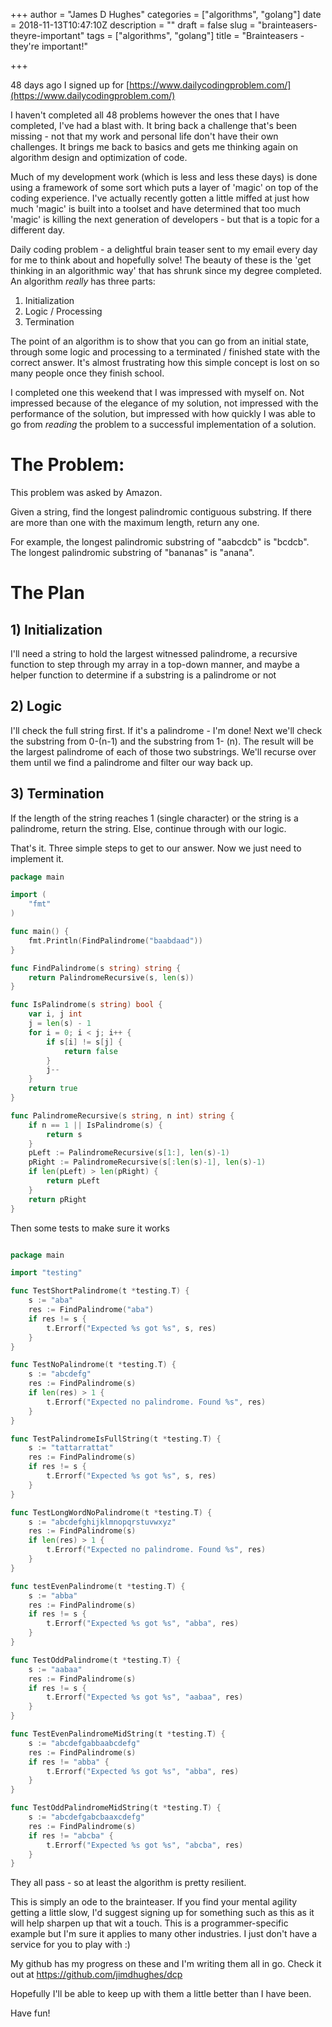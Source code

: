 +++
author = "James D Hughes"
categories = ["algorithms", "golang"]
date = 2018-11-13T10:47:10Z
description = ""
draft = false
slug = "brainteasers-theyre-important"
tags = ["algorithms", "golang"]
title = "Brainteasers - they're important!"

+++


48 days ago I signed up for [https://www.dailycodingproblem.com/](https://www.dailycodingproblem.com/)

I haven't completed all 48 problems however the ones that I have completed, I've had a blast with.  It bring back a challenge that's been missing - not that my work and personal life don't have their own challenges.  It brings me back to basics and gets me thinking again on algorithm design and optimization of code.

Much of my development work (which is less and less these days) is done using a framework of some sort which puts a layer of 'magic' on top of the coding experience.  I've actually recently gotten a little miffed at just how much 'magic' is built into a toolset and have determined that too much 'magic' is killing the next generation of developers - but that is a topic for a different day.

Daily coding problem - a delightful brain teaser sent to my email every day for me to think about and hopefully solve! The beauty of these is the 'get thinking in an algorithmic way' that has shrunk since my degree completed.  An algorithm _really_ has three parts:

1. Initialization
2. Logic / Processing
3. Termination

The point of an algorithm is to show that you can go from an initial state, through some logic and processing to a terminated / finished state with the correct answer.  It's almost frustrating how this simple concept is lost on so many people once they finish school.

I completed one this weekend that I was impressed with myself on.  Not impressed because of the elegance of my solution, not impressed with the performance of the solution, but impressed with how quickly I was able to go from _reading_ the problem to a successful implementation of a solution.

# The Problem:

This problem was asked by Amazon.

Given a string, find the longest palindromic contiguous substring. If there are more than one with the maximum length, return any one.

For example, the longest palindromic substring of "aabcdcb" is "bcdcb". The longest palindromic substring of "bananas" is "anana".

# The Plan

## 1) Initialization

I'll need a string to hold the largest witnessed palindrome, a recursive function to step through my array in a top-down manner, and maybe a helper function to determine if a substring is a palindrome or not

## 2) Logic

I'll check the full string first. If it's a palindrome - I'm done! Next we'll check the substring from 0-(n-1) and the substring from 1- (n). The result will be the largest palindrome of each of those two substrings.  We'll recurse over them until we find a palindrome and filter our way back up.

## 3) Termination

If the length of the string reaches 1 (single character) or the string is a palindrome, return the string. Else, continue through with our logic.

That's it.  Three simple steps to get to our answer. Now we just need to implement it.

```go
package main

import (
	"fmt"
)

func main() {
	fmt.Println(FindPalindrome("baabdaad"))
}

func FindPalindrome(s string) string {
	return PalindromeRecursive(s, len(s))
}

func IsPalindrome(s string) bool {
	var i, j int
	j = len(s) - 1
	for i = 0; i < j; i++ {
		if s[i] != s[j] {
			return false
		}
		j--
	}
	return true
}

func PalindromeRecursive(s string, n int) string {
	if n == 1 || IsPalindrome(s) {
		return s
	}
	pLeft := PalindromeRecursive(s[1:], len(s)-1)
	pRight := PalindromeRecursive(s[:len(s)-1], len(s)-1)
	if len(pLeft) > len(pRight) {
		return pLeft
	}
	return pRight
}
```

Then some tests to make sure it works

```go

package main

import "testing"

func TestShortPalindrome(t *testing.T) {
	s := "aba"
	res := FindPalindrome("aba")
	if res != s {
		t.Errorf("Expected %s got %s", s, res)
	}
}

func TestNoPalindrome(t *testing.T) {
	s := "abcdefg"
	res := FindPalindrome(s)
	if len(res) > 1 {
		t.Errorf("Expected no palindrome. Found %s", res)
	}
}

func TestPalindromeIsFullString(t *testing.T) {
	s := "tattarrattat"
	res := FindPalindrome(s)
	if res != s {
		t.Errorf("Expected %s got %s", s, res)
	}
}

func TestLongWordNoPalindrome(t *testing.T) {
	s := "abcdefghijklmnopqrstuvwxyz"
	res := FindPalindrome(s)
	if len(res) > 1 {
		t.Errorf("Expected no palindrome. Found %s", res)
	}
}

func testEvenPalindrome(t *testing.T) {
	s := "abba"
	res := FindPalindrome(s)
	if res != s {
		t.Errorf("Expected %s got %s", "abba", res)
	}
}

func TestOddPalindrome(t *testing.T) {
	s := "aabaa"
	res := FindPalindrome(s)
	if res != s {
		t.Errorf("Expected %s got %s", "aabaa", res)
	}
}

func TestEvenPalindromeMidString(t *testing.T) {
	s := "abcdefgabbaabcdefg"
	res := FindPalindrome(s)
	if res != "abba" {
		t.Errorf("Expected %s got %s", "abba", res)
	}
}

func TestOddPalindromeMidString(t *testing.T) {
	s := "abcdefgabcbaaxcdefg"
	res := FindPalindrome(s)
	if res != "abcba" {
		t.Errorf("Expected %s got %s", "abcba", res)
	}
}
```

They all pass - so at least the algorithm is pretty resilient.

This is simply an ode to the brainteaser.  If you find your mental agility getting a little slow, I'd suggest signing up for something such as this as it will help sharpen up that wit a touch.  This is a programmer-specific example but I'm sure it applies to many other industries. I just don't have a service for you to play with :)

My github has my progress on these and I'm writing them all in go. Check it out at https://github.com/jimdhughes/dcp

Hopefully I'll be able to keep up with them a little better than I have been.

Have fun!



